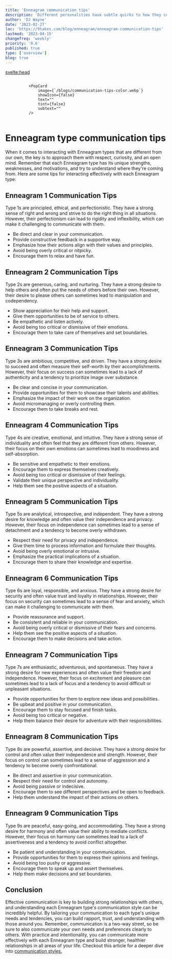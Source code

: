 ```yaml
---
title: 'Enneagram communication tips'
description: 'Different personalities have subtle quirks to how they communicate, here are some tips to optimize your communication with them'
author: 'DJ Wayne'
date: '2023-02-27'
loc: 'https://9takes.com/blog/enneagram/enneagram-communication-tips'
lastmod: '2023-04-15'
changefreq: 'weekly'
priority: '0.6'
published: true
type: ['overview']
blog: true
---
```


<svelte:head>

  <meta property="og:image" content="https://9takes.com/blogs/communication-tips-color.webp" />
  <link rel="canonical" href="https://9takes.com/blog/enneagram/enneagram-communication-tips">
</svelte:head>
<script>
	import  PopCard  from "../../lib/components/atoms/PopCard.svelte";
</script>
<div
	style="display: flex;
    justify-content: center;
	"
>

    <PopCard
    	image={`/blogs/communication-tips-color.webp`}
    	showIcon={false}
    	text=""
    	tint={false}
    	subtext=""
    />

</div>

# Enneagram type communication tips

When it comes to interacting with Enneagram types that are different from our own, the key is to approach them with respect, curiosity, and an open mind. Remember that each Enneagram type has its unique strengths, weaknesses, and motivations, and try to understand where they're coming from. Here are some tips for interacting effectively with each Enneagram type:

## Enneagram 1 Communication Tips

Type 1s are principled, ethical, and perfectionistic. They have a strong sense of right and wrong and strive to do the right thing in all situations. However, their perfectionism can lead to rigidity and inflexibility, which can make it challenging to communicate with them.

- Be direct and clear in your communication.
- Provide constructive feedback in a supportive way.
- Emphasize how their actions align with their values and principles.
- Avoid being overly critical or nitpicky.
- Encourage them to relax and have fun.

## Enneagram 2 Communication Tips

Type 2s are generous, caring, and nurturing. They have a strong desire to help others and often put the needs of others before their own. However, their desire to please others can sometimes lead to manipulation and codependency.

- Show appreciation for their help and support.
- Give them opportunities to be of service to others.
- Be empathetic and listen actively.
- Avoid being too critical or dismissive of their emotions.
- Encourage them to take care of themselves and set boundaries.

## Enneagram 3 Communication Tips

Type 3s are ambitious, competitive, and driven. They have a strong desire to succeed and often measure their self-worth by their accomplishments. However, their focus on success can sometimes lead to a lack of authenticity and a tendency to prioritize image over substance.

- Be clear and concise in your communication.
- Provide opportunities for them to showcase their talents and abilities.
- Emphasize the impact of their work on the organization.
- Avoid micromanaging or overly controlling them.
- Encourage them to take breaks and rest.

## Enneagram 4 Communication Tips

Type 4s are creative, emotional, and intuitive. They have a strong sense of individuality and often feel that they are different from others. However, their focus on their own emotions can sometimes lead to moodiness and self-absorption.

- Be sensitive and empathetic to their emotions.
- Encourage them to express themselves creatively.
- Avoid being too critical or dismissive of their feelings.
- Validate their unique perspective and individuality.
- Help them see the positive aspects of a situation.

## Enneagram 5 Communication Tips

Type 5s are analytical, introspective, and independent. They have a strong desire for knowledge and often value their independence and privacy. However, their focus on independence can sometimes lead to a sense of detachment and a tendency to become overly withdrawn.

- Respect their need for privacy and independence.
- Give them time to process information and formulate their thoughts.
- Avoid being overly emotional or intrusive.
- Emphasize the practical implications of a situation.
- Encourage them to share their knowledge and expertise.

## Enneagram 6 Communication Tips

Type 6s are loyal, responsible, and anxious. They have a strong desire for security and often value trust and loyalty in relationships. However, their focus on security can sometimes lead to a sense of fear and anxiety, which can make it challenging to communicate with them.

- Provide reassurance and support.
- Be consistent and reliable in your communication.
- Avoid being overly critical or dismissive of their fears and concerns.
- Help them see the positive aspects of a situation.
- Encourage them to make decisions and take action.

## Enneagram 7 Communication Tips

Type 7s are enthusiastic, adventurous, and spontaneous. They have a strong desire for new experiences and often value their freedom and independence. However, their focus on excitement and pleasure can sometimes lead to a lack of focus and a tendency to avoid difficult or unpleasant situations.

- Provide opportunities for them to explore new ideas and possibilities.
- Be upbeat and positive in your communication.
- Encourage them to stay focused and finish tasks.
- Avoid being too critical or negative.
- Help them balance their desire for adventure with their responsibilities.

## Enneagram 8 Communication Tips

Type 8s are powerful, assertive, and decisive. They have a strong desire for control and often value their independence and strength. However, their focus on control can sometimes lead to a sense of aggression and a tendency to become overly confrontational.

- Be direct and assertive in your communication.
- Respect their need for control and autonomy.
- Avoid being passive or indecisive.
- Encourage them to see different perspectives and be open to feedback.
- Help them understand the impact of their actions on others.

## Enneagram 9 Communication Tips

Type 9s are peaceful, easy-going, and accommodating. They have a strong desire for harmony and often value their ability to mediate conflicts. However, their focus on harmony can sometimes lead to a lack of assertiveness and a tendency to avoid conflict altogether.

- Be patient and understanding in your communication.
- Provide opportunities for them to express their opinions and feelings.
- Avoid being too pushy or aggressive.
- Encourage them to speak up and assert themselves.
- Help them make decisions and set boundaries.

## Conclusion

Effective communication is key to building strong relationships with others, and understanding each Enneagram type's communication style can be incredibly helpful. By tailoring your communication to each type's unique needs and tendencies, you can build rapport, trust, and understanding with those around you. Remember, communication is a two-way street, so be sure to also communicate your own needs and preferences clearly to others. With practice and intentionality, you can communicate more effectively with each Enneagram type and build stronger, healthier relationships in all areas of your life. Checkout this article for a deeper dive into <a href="enneagram-communication-tips" >communication styles.</a>
